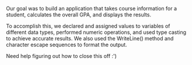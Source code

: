 Our goal was to build an application that takes course information for a student, calculates the overall GPA, and displays the results.

To accomplish this, we declared and assigned values to variables of different data types, performed numeric operations, and used type casting to achieve accurate results. We also used the WriteLine() method and character escape sequences to format the output.

Need help figuring out how to close this off :')
